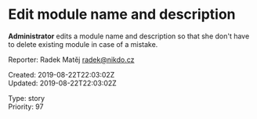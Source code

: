# Edit module name and description

**Administrator** edits a module name and description so that she don't have to delete existing module in case of a mistake.

Reporter: Radek Matěj <radek@nikdo.cz>  

Created: 2019-08-22T22:03:02Z  
Updated: 2019-08-22T22:03:02Z

Type: story  
Priority: 97
